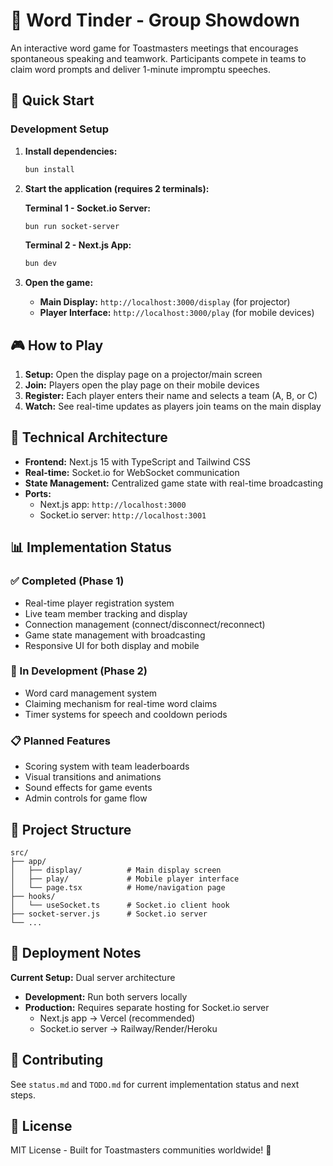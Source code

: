 # 🎤 Word Tinder - Group Showdown

An interactive word game for Toastmasters meetings that encourages spontaneous speaking and teamwork. Participants compete in teams to claim word prompts and deliver 1-minute impromptu speeches.

## 🚀 Quick Start

### Development Setup

1. **Install dependencies:**
   ```bash
   bun install
   ```

2. **Start the application (requires 2 terminals):**
   
   **Terminal 1 - Socket.io Server:**
   ```bash
   bun run socket-server
   ```
   
   **Terminal 2 - Next.js App:**
   ```bash
   bun dev
   ```

3. **Open the game:**
   - **Main Display:** `http://localhost:3000/display` (for projector)
   - **Player Interface:** `http://localhost:3000/play` (for mobile devices)

## 🎮 How to Play

1. **Setup:** Open the display page on a projector/main screen
2. **Join:** Players open the play page on their mobile devices
3. **Register:** Each player enters their name and selects a team (A, B, or C)
4. **Watch:** See real-time updates as players join teams on the main display

## 🔧 Technical Architecture

- **Frontend:** Next.js 15 with TypeScript and Tailwind CSS
- **Real-time:** Socket.io for WebSocket communication
- **State Management:** Centralized game state with real-time broadcasting
- **Ports:** 
  - Next.js app: `http://localhost:3000`
  - Socket.io server: `http://localhost:3001`

## 📊 Implementation Status

### ✅ Completed (Phase 1)
- Real-time player registration system
- Live team member tracking and display
- Connection management (connect/disconnect/reconnect)
- Game state management with broadcasting
- Responsive UI for both display and mobile

### 🚧 In Development (Phase 2)
- Word card management system
- Claiming mechanism for real-time word claims
- Timer systems for speech and cooldown periods

### 📋 Planned Features
- Scoring system with team leaderboards
- Visual transitions and animations
- Sound effects for game events
- Admin controls for game flow

## 📁 Project Structure

```
src/
├── app/
│   ├── display/          # Main display screen
│   ├── play/             # Mobile player interface
│   └── page.tsx          # Home/navigation page
├── hooks/
│   └── useSocket.ts      # Socket.io client hook
├── socket-server.js      # Socket.io server
└── ...
```

## 🚀 Deployment Notes

**Current Setup:** Dual server architecture
- **Development:** Run both servers locally
- **Production:** Requires separate hosting for Socket.io server
  - Next.js app → Vercel (recommended)
  - Socket.io server → Railway/Render/Heroku

## 🤝 Contributing

See `status.md` and `TODO.md` for current implementation status and next steps.

## 📄 License

MIT License - Built for Toastmasters communities worldwide! 🎤
